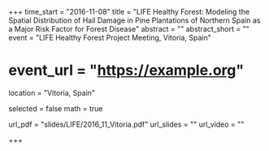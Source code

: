+++
time_start = "2016-11-08"
title = "LIFE Healthy Forest: Modeling the Spatial Distribution of Hail Damage in Pine Plantations of Northern Spain as a Major Risk Factor for Forest Disease"
abstract = ""
abstract_short = ""
event = "LIFE Healthy Forest Project Meeting, Vitoria, Spain"
# event_url = "https://example.org"
location = "Vitoria, Spain"

selected = false
math = true

url_pdf = "slides/LIFE/2016_11_Vitoria.pdf"
url_slides = ""
url_video = ""

+++
